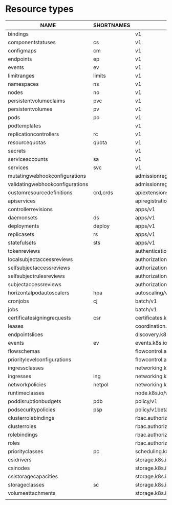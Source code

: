 # Resource types
|NAME|SHORTNAMES|NOTES|NAMESPACED|KIND|
| --- | ---- | ---- | --- | --- |
|bindings||v1|true|Binding|
|componentstatuses|cs|v1|false|ComponentStatus|
|configmaps|cm|v1|true|ConfigMap|
|endpoints|ep|v1|true|Endpoints|
|events|ev|v1|true|Event|
|limitranges|limits|v1|true|LimitRange|
|namespaces|ns|v1|false|Namespace|
|nodes|no|v1|false|Node|
|persistentvolumeclaims|pvc|v1|true|PersistentVolumeClaim|
|persistentvolumes|pv|v1|false|PersistentVolume|
|pods|po|v1|true|Pod|
|podtemplates||v1|true|PodTemplate|
|replicationcontrollers|rc|v1|true|ReplicationController|
|resourcequotas|quota|v1|true|ResourceQuota|
|secrets||v1|true|Secret|
|serviceaccounts|sa|v1|true|ServiceAccount|
|services|svc|v1|true|Service|
|mutatingwebhookconfigurations||admissionregistration.k8s.io/v1|false|MutatingWebhookConfiguration|
|validatingwebhookconfigurations||admissionregistration.k8s.io/v1|false|ValidatingWebhookConfiguration|
|customresourcedefinitions|crd,crds|apiextensions.k8s.io/v1|false|CustomResourceDefinition|
|apiservices||apiregistration.k8s.io/v1|false|APIService|
|controllerrevisions||apps/v1|true|ControllerRevision|
|daemonsets|ds|apps/v1|true|DaemonSet|
|deployments|deploy|apps/v1|true|Deployment|
|replicasets|rs|apps/v1|true|ReplicaSet|
|statefulsets|sts|apps/v1|true|StatefulSet|
|tokenreviews||authentication.k8s.io/v1|false|TokenReview|
|localsubjectaccessreviews||authorization.k8s.io/v1|true|LocalSubjectAccessReview|
|selfsubjectaccessreviews||authorization.k8s.io/v1|false|SelfSubjectAccessReview|
|selfsubjectrulesreviews||authorization.k8s.io/v1|false|SelfSubjectRulesReview|
|subjectaccessreviews||authorization.k8s.io/v1|false|SubjectAccessReview|
|horizontalpodautoscalers|hpa|autoscaling/v2|true|HorizontalPodAutoscaler|
|cronjobs|cj|batch/v1|true|CronJob|
|jobs||batch/v1|true|Job|
|certificatesigningrequests|csr|certificates.k8s.io/v1|false|CertificateSigningRequest|
|leases||coordination.k8s.io/v1|true|Lease|
|endpointslices||discovery.k8s.io/v1|true|EndpointSlice|
|events|ev|events.k8s.io/v1|true|Event|
|flowschemas||flowcontrol.apiserver.k8s.io/v1beta2|false|FlowSchema|
|prioritylevelconfigurations||flowcontrol.apiserver.k8s.io/v1beta2|false|PriorityLevelConfiguration|
|ingressclasses||networking.k8s.io/v1|false|IngressClass|
|ingresses|ing|networking.k8s.io/v1|true|Ingress|
|networkpolicies|netpol|networking.k8s.io/v1|true|NetworkPolicy|
|runtimeclasses||node.k8s.io/v1|false|RuntimeClass|
|poddisruptionbudgets|pdb|policy/v1|true|PodDisruptionBudget|
|podsecuritypolicies|psp|policy/v1beta1|false|PodSecurityPolicy|
|clusterrolebindings||rbac.authorization.k8s.io/v1|false|ClusterRoleBinding|
|clusterroles||rbac.authorization.k8s.io/v1|false|ClusterRole|
|rolebindings||rbac.authorization.k8s.io/v1|true|RoleBinding|
|roles||rbac.authorization.k8s.io/v1|true|Role|
|priorityclasses|pc|scheduling.k8s.io/v1|false|PriorityClass|
|csidrivers||storage.k8s.io/v1|false|CSIDriver|
|csinodes||storage.k8s.io/v1|false|CSINode|
|csistoragecapacities||storage.k8s.io/v1|true|CSIStorageCapacity|
|storageclasses|sc|storage.k8s.io/v1|false|StorageClass|
|volumeattachments||storage.k8s.io/v1|false|VolumeAttachment|
||
